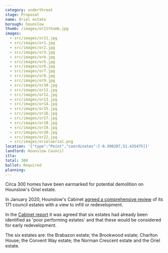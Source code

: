 ```yaml
---
category: underthreat
stage: Proposal
name: Oriel estate 
borough: hounslow 
thumb: /images/or21thumb.jpg
images:
  - src/images/or21.jpg
  - src/images/or1.jpg
  - src/images/or2.jpg
  - src/images/or3.jpg
  - src/images/or4.jpg
  - src/images/or5.jpg
  - src/images/or6.jpg
  - src/images/or7.jpg
  - src/images/or8.jpg
  - src/images/or9.jpg
  - src/images/or10.jpg
  - src/images/or11.jpg
  - src/images/or12.jpg
  - src/images/or13.jpg
  - src/images/or14.jpg
  - src/images/or15.jpg
  - src/images/or16.jpg
  - src/images/or17.jpg
  - src/images/or18.jpg
  - src/images/or19.jpg
  - src/images/or20.jpg
  - src/images/or22.jpg
  - src/images/orielaerial.png
location: '{"type":"Point","coordinates":[-0.390207,51.435475]}'
landlord: Hounslow Council
itla:
total: 300
ballot: Required
planning:
---
```

Circa 300 homes have been earmarked for potential demolition on Hounslow's Oriel estate.

In January 2020, Hounslow's Cabinet [agreed a comprehensive review](https://democraticservices.hounslow.gov.uk/documents/s157644/CEX432%20Housing%20Estate%20Regeneration%20Programme.pdf) of its 171 council estates with a view to infill or redevelopment.

In the [Cabinet report](https://democraticservices.hounslow.gov.uk/documents/s157644/CEX432%20Housing%20Estate%20Regeneration%20Programme.pdf) it was agreed that six estates had already been identified as 'poor performing estates' and that these would be considered for early redevelopment.

The six estates are: the Brabazon estate; the Brookwood estate; Charlton House; the Convent Way estate; the Norman Crescent estate and the Oriel estate.

